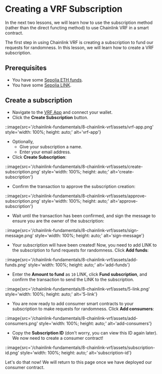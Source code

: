 # Creating a VRF Subscription

In the next two lessons, we will learn how to use the subscription method (rather than the direct functing method) to use Chainlink VRF in a smart contract. 

The first step in using Chainlink VRF is creating a subscription to fund our requests for randomness. In this lesson, we will learn how to create a VRF subscription.

## Prerequisites 

- You have some [Sepolia ETH funds](https://faucets.chain.link/).
- You have some [Sepolia LINK](https://faucets.chain.link/).

## Create a subscription

- Navigate to the [VRF App](https://vrf.chain.link/) and connect your wallet.
- Click the **Create Subscription** button.

::image{src='/chainlink-fundamentals/8-chainlink-vrf/assets/vrf-app.png' style='width: 100%; height: auto;' alt='vrf-app'}

- Optionally,
    - Give your subscription a name.
    - Enter your email address.
- Click **Create Subscription**:

::image{src='/chainlink-fundamentals/8-chainlink-vrf/assets/create-subscription.png' style='width: 100%; height: auto;' alt='create-subscription'}

- Confirm the transaction to approve the subscription creation:

::image{src='/chainlink-fundamentals/8-chainlink-vrf/assets/approve-subscription.png' style='width: 100%; height: auto;' alt='approve-subscription'}

- Wait until the transaction has been confirmed, and sign the message to ensure you are the owner of the subscription:

::image{src='/chainlink-fundamentals/8-chainlink-vrf/assets/sign-message.png' style='width: 100%; height: auto;' alt='sign-message'}

- Your subscription will have been created! Now, you need to add LINK to the subscription to fund requests for randomness. Click **Add funds**:

::image{src='/chainlink-fundamentals/8-chainlink-vrf/assets/add-funds.png' style='width: 100%; height: auto;' alt='add-funds'}

- Enter the **Amount to fund** as `10` LINK, click **Fund subscription**, and confirm the transaction to send the LINK to the subscription.  

::image{src='/chainlink-fundamentals/8-chainlink-vrf/assets/5-link.png' style='width: 100%; height: auto;' alt='5-link'}

- You are now ready to add consumer smart contracts to your subscription to make requests for randomness. Click **Add consumers**:

::image{src='/chainlink-fundamentals/8-chainlink-vrf/assets/add-consumers.png' style='width: 100%; height: auto;' alt='add-consumers'}

- Copy the **Subscription ID** (don't worry, you can view this ID again later). We now need to create a consumer contract!

::image{src='/chainlink-fundamentals/8-chainlink-vrf/assets/subscription-id.png' style='width: 100%; height: auto;' alt='subscription-id'}

Let's do that now! We will return to this page once we have deployed our consumer contract.
